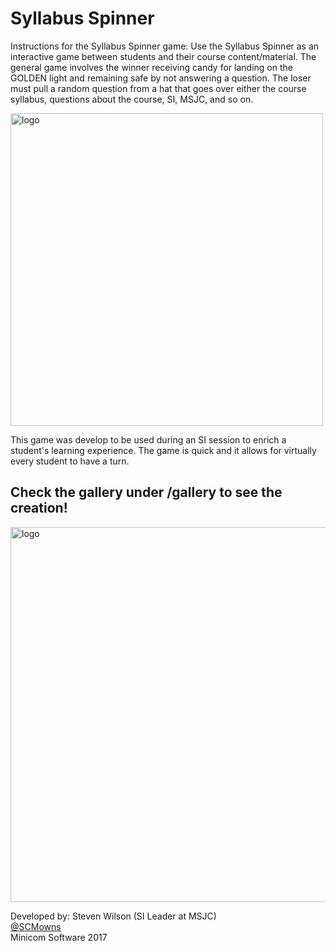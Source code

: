 # Syllabus Spinner
Instructions for the Syllabus Spinner game: Use the Syllabus Spinner as an interactive game between students and their course content/material. The general game involves the winner receiving candy for landing on the GOLDEN light and remaining safe by not answering a question. The loser must pull a random question from a hat that goes over either the course syllabus, questions about the course, SI, MSJC, and so on. 

 <img src="http://www.scmowns.com/wp-content/uploads/2017/08/Syllabus-Spinner-Minicom-Software-SCMowns.png" alt="logo" height="500" width="500"> 

This game was develop to be used during an SI session to enrich a student's learning experience. The game is quick and it allows for virtually every student to have a turn. 

## Check the gallery under /gallery to see the creation!
 <img src="https://github.com/MinicomSoftware/SyllabusSpinner/blob/master/gallery/Syllabus%20Spinner%20Image%20(1).jpg?raw=true" alt="logo" height="600" width="900"> 

Developed by: Steven Wilson (SI Leader at MSJC) <br>
<a href="https://twitter.com/SCMowns">@SCMowns</a> <br>
Minicom Software 2017

